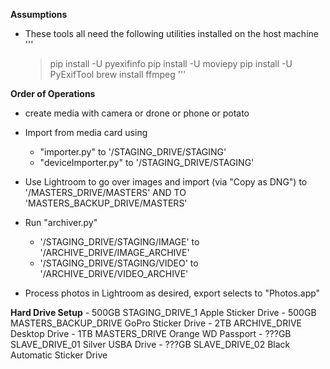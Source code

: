**Assumptions**

- These tools all need the following utilities installed on the host machine
    '''
	> pip install -U pyexifinfo
	> pip install -U moviepy
	> pip install -U PyExifTool
	> brew install ffmpeg
    '''

**Order of Operations**
- create media with camera or drone or phone or potato

- Import from media card using
  - "importer.py" to '/STAGING_DRIVE/STAGING'
  - "deviceImporter.py" to '/STAGING_DRIVE/STAGING'

- Use Lightroom to go over images and import (via "Copy as DNG") to '/MASTERS_DRIVE/MASTERS' AND TO 'MASTERS_BACKUP_DRIVE/MASTERS'

- Run "archiver.py"
  - '/STAGING_DRIVE/STAGING/IMAGE' to '/ARCHIVE_DRIVE/IMAGE_ARCHIVE'
  - '/STAGING_DRIVE/STAGING/VIDEO' to '/ARCHIVE_DRIVE/VIDEO_ARCHIVE'

- Process photos in Lightroom as desired, export selects to "Photos.app"

**Hard Drive Setup**
	-	500GB 	STAGING_DRIVE_1			Apple Sticker Drive
	-	500GB	MASTERS_BACKUP_DRIVE	GoPro Sticker Drive
	-	2TB		ARCHIVE_DRIVE			Desktop Drive
	-	1TB		MASTERS_DRIVE			Orange WD Passport
	-	???GB	SLAVE_DRIVE_01			Silver USBA Drive
	-	???GB	SLAVE_DRIVE_02			Black Automatic Sticker Drive
